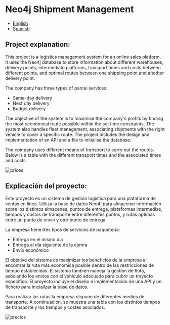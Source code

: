 # Neo4j Shipment Management

- [English](https://github.com/scullen99/Neo4j_Shipment_Management#project-explanation)
- [Spanish](https://github.com/scullen99/Neo4j_Shipment_Management#explicaci%C3%B3n-del-proyecto)

## Project explanation:
This project is a logistics management system for an online sales platform. It uses the Neo4j database to store information about different warehouses, delivery points, intermediate platforms, transport times and costs between different points, and optimal routes between one shipping point and another delivery point. 

The company has three types of parcel services: 
* Same-day delivery
* Next day delivery
* Budget delivery

The objective of the system is to maximise the company's profits by finding the most economical route possible within the set time constraints. The system also handles fleet management, associating shipments with the right vehicle to cover a specific route. The project includes the design and implementation of an API and a file to initialise the database.

The company uses different means of transport to carry out the routes. Below is a table with the different transport times and the associated times and costs.

![prices](https://github.com/scullen99/Neo4j_Shipment_Management/blob/main/prices.png)

## Explicación del proyecto:
Este proyecto es un sistema de gestión logística para una plataforma de ventas en línea. Utiliza la base de datos Neo4j para almacenar información sobre los distintos almacenes, puntos de entrega, plataformas intermedias, tiempos y costos de transporte entre diferentes puntos, y rutas óptimas entre un punto de envío y otro punto de entrega. 

La empresa tiene tres tipos de servicios de paquetería: 
* Entrega en el mismo día
* Entrega al día siguiente de la comra
* Envío económico

El objetivo del sistema es maximizar los beneficios de la empresa al encontrar la ruta más económica posible dentro de las restricciones de tiempo establecidas. El sistema también maneja la gestión de flota, asociando los envíos con el vehículo adecuado para cubrir un trayecto específico. El proyecto incluye el diseño e implementación de una API y un fichero para inicializar la base de datos.

Para realizar las rutas la empresa dispone de diferentes medios de transporte. A continuación, se muestra una tabla con los distintos tiempos de transporte y los tiempos y costes asociados.

![precios](https://github.com/scullen99/Neo4j_Shipment_Management/blob/main/precios.png)
